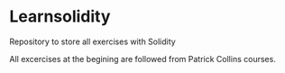 # Learnsolidity
Repository to store all exercises with Solidity

All excercises at the begining are followed from Patrick Collins courses.
